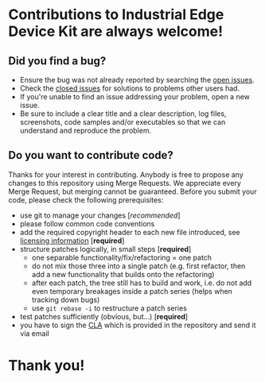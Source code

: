 # Contributions to Industrial Edge Device Kit are always welcome! #

## Did you find a bug? ##

* Ensure the bug was not already reported by searching the [open issues](https://github.com/industrial-edge/device-kit-network-service/issues).
* Check the [closed issues](https://github.com/industrial-edge/device-kit-network-service/issues) for solutions to problems other users had.
* If you're unable to find an issue addressing your problem, open a new issue.
* Be sure to include a clear title and a clear description, log files, screenshots, code samples and/or executables so that we can understand and reproduce the problem.

## Do you want to contribute code? ##

Thanks for your interest in contributing. Anybody is free to propose any changes to this repository using Merge Requests. We appreciate every Merge Request, but merging cannot be guaranteed. Before you submit your code, please check the following prerequisites: 
 
* use git to manage your changes [*recommended*]
* please follow common code conventions
* add the required copyright header to each new file introduced, see [licensing information](LICENSE) [**required**]
* structure patches logically, in small steps [**required**]
    * one separable functionality/fix/refactoring = one patch
    * do not mix those three into a single patch (e.g. first refactor, then
      add a new functionality that builds onto the refactoring)
    * after each patch, the tree still has to build and work, i.e. do not add
      even temporary breakages inside a patch series (helps when tracking down
      bugs)
    * use `git rebase -i` to restructure a patch series
* test patches sufficiently (obvious, but...) [**required**]
* you have to sign the [CLA](Siemens_CLA_1.1.pdf) which is provided in the repository and send it via email

# Thank you! #